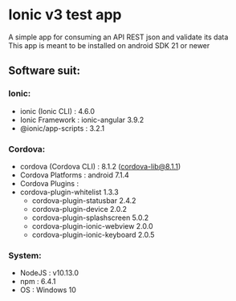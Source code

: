 # Ionic v3 test app

A simple app for consuming an API REST json and validate its data  
This app is meant to be installed on android SDK 21 or newer  



## Software suit:
### Ionic:

* ionic (Ionic CLI)  : 4.6.0  
* Ionic Framework    : ionic-angular 3.9.2  
* @ionic/app-scripts : 3.2.1  

### Cordova:

* cordova (Cordova CLI) : 8.1.2 (cordova-lib@8.1.1)  
* Cordova Platforms     : android 7.1.4  
* Cordova Plugins       :    
* cordova-plugin-whitelist 1.3.3  
  * cordova-plugin-statusbar 2.4.2  
  * cordova-plugin-device 2.0.2  
  * cordova-plugin-splashscreen 5.0.2  
  * cordova-plugin-ionic-webview 2.0.0  
  * cordova-plugin-ionic-keyboard 2.0.5  
  
### System:

* NodeJS : v10.13.0    
* npm    : 6.4.1  
* OS     : Windows 10  
